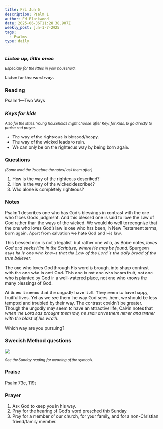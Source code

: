 ```yaml
---
title: Fri Jun 6
description: Psalm 1
author: Ed Blackwood
date: 2025-06-06T11:28:38.907Z
weekly_post: jun-1-7-2025
tags:
  - Psalms
type: daily
---
```

### *Listen up, little ones*

<div><small><i>Especially for the littles in your household.</i></small></div>

Listen for the word *way*.

### Reading

Psalm 1—Two Ways

### *Keys for kids*

<div><small><i>Also for the littles. Young households might choose, after Keys for Kids, to go directly to praise and prayer.</i></small></div>

* The way of the righteous is blessed/happy.
* The way of the wicked leads to ruin.
* We can only be on the righteous way by being born again.

### Questions

<div><small><i>(Some read the ?s before the notes/ ask them after.)</i></small></div>

1. How is the way of the righteous described?
2. How is the way of the wicked described?
3. Who alone is completely righteous?

### Notes

Psalm 1 describes one who has God’s blessings in contrast with the one who faces God’s judgment. And this blessed one is said to love the Law of God rather than the ways of the wicked.
We would do well to recognize that the one who loves God’s law is one who has been, in New Testament terms, born again. Apart from salvation we hate God and His law. 

This blessed man is not a legalist, but rather one who, as Boice notes, *loves God and seeks Him in the Scripture, where He may be found*. Spurgeon says *he is one who knows that the Law of the Lord is the daily bread of the true believer*. 

The one who loves God through His word is brought into sharp contrast with the one who is anti-God. This one is not one who bears fruit, not one who is planted by God in a well-watered place, not one who knows the many blessings of God.

At times it seems that the ungodly have it all. They seem to have happy, fruitful lives. Yet as we see them the way God sees them, we should be less tempted and troubled by their way. The contrast couldn’t be greater. Though the ungodly may seem to have an attractive life, Calvin notes that *when the Lord has brought them low, he shall drive them hither and thither with the blast of his wrath*.

Which way are you pursuing?

### Swedish Method questions

![](/static/img/family_worship_study_ed-swedish_questions.png)

<div><small><i>See the Sunday reading for meaning of the symbols.</i></small></div>

### Praise

Psalm 73c, 119s

### Prayer

1. Ask God to keep you in his way.
2. Pray for the hearing of God’s word preached this Sunday.
3. Pray for a member of our church, for your family, and for a non-Christian friend/family member.